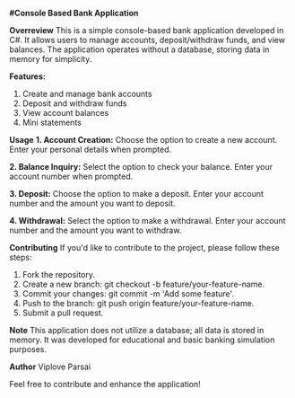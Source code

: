**#Console Based Bank Application**

**Overreview**
This is a simple console-based bank application developed in C#. It allows users to manage accounts, deposit/withdraw funds, and view balances. The application operates without a database, storing data in memory for simplicity.

**Features:**
1. Create and manage bank accounts
2. Deposit and withdraw funds
3. View account balances
4. Mini statements

**Usage**
**1. Account Creation:**
Choose the option to create a new account.
Enter your personal details when prompted.

**2. Balance Inquiry:**
Select the option to check your balance.
Enter your account number when prompted.

**3. Deposit:**
Choose the option to make a deposit.
Enter your account number and the amount you want to deposit.

**4. Withdrawal:**
Select the option to make a withdrawal.
Enter your account number and the amount you want to withdraw.


**Contributing**
If you'd like to contribute to the project, please follow these steps:

1. Fork the repository.
2. Create a new branch: git checkout -b feature/your-feature-name.
3. Commit your changes: git commit -m 'Add some feature'.
4. Push to the branch: git push origin feature/your-feature-name.
5. Submit a pull request.

**Note**
This application does not utilize a database; all data is stored in memory.
It was developed for educational and basic banking simulation purposes.

**Author**
Viplove Parsai

Feel free to contribute and enhance the application!
 
